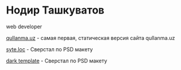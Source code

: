 # Нодир Ташкуватов
web developer


[qullanma.uz](https://tashkuvatov.github.io/qullanma_01/ "Самая первая версия сайта qullanma.uz") - самая первая, статическая версия сайта qullanma.uz


[syte.loc](https://tashkuvatov.github.io/github/ "Верстка макета EMT") - Сверстал по PSD макету


[dark template](https://tashkuvatov.github.io/darkTemplate/ "Верстка макета DT") - Сверстал по PSD макету
